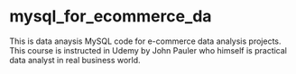 # mysql_for_ecommerce_da
This is data anaysis MySQL code for e-commerce data analysis projects. This course is instructed in Udemy by John Pauler who himself is practical data analyst in real business world.

